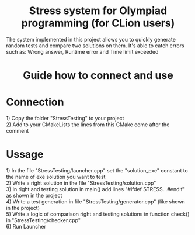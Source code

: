 <h1 align="center"> Stress system for Olympiad programming (for CLion users)</h1>

The system implemented in this project allows you to quickly generate random tests and compare two solutions on them. It's able to catch errors such as: Wrong answer, Runtime error and Time limit exceeded


<h1 align="center"> Guide how to connect and use </h1>
<h1 allign="left"> Connection </h1>
1) Copy the folder "StressTesting" to your project <br/>
2) Add to your CMakeLists the lines from this CMake come after the comment <br/>

<h1 allign="left"> Ussage </h1>
1) In the file "StressTesting/launcher.cpp" set the "solution_exe" constant to the name of exe solution you want to test <br/>
2) Write a right solution in the file "StressTesting/solution.cpp" <br/>
3) In right and testing solution in main() add lines "#ifdef STRESS...#endif" as shown in the project <br/>
4) Write a test generation in file "StressTesting/generator.cpp" (like shown in the project) <br/>
5) Write a logic of comparison right and testing solutions in function check() in "StressTesting/checker.cpp" <br/>
6) Run Launcher <br/>
